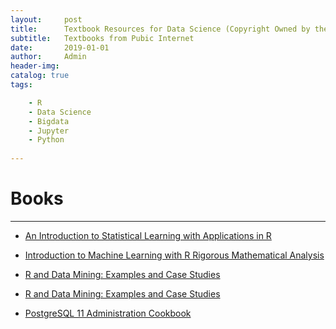 ```yaml
---
layout:     post
title:      Textbook Resources for Data Science (Copyright Owned by the Authors) 
subtitle:   Textbooks from Pubic Internet
date:       2019-01-01
author:     Admin
header-img: 
catalog: true
tags:

    - R
    - Data Science 
    - Bigdata
    - Jupyter
    - Python
    
---
```


# Books

------------------------------------

- [An Introduction to Statistical Learning
with Applications in R](https://michaelmiaomiao.github.io/webfile/book/1.pdf)

- [Introduction to Machine Learning with R
Rigorous Mathematical Analysis](https://michaelmiaomiao.github.io/webfile/book/2.pdf)

- [R and Data Mining: Examples and Case Studies](https://michaelmiaomiao.github.io/webfile/book/3.pdf)

- [R and Data Mining: Examples and Case Studies](https://michaelmiaomiao.github.io/webfile/book/4.pdf)

- [PostgreSQL 11 Administration Cookbook](https://michaelmiaomiao.github.io/webfile/book/5.pdf)